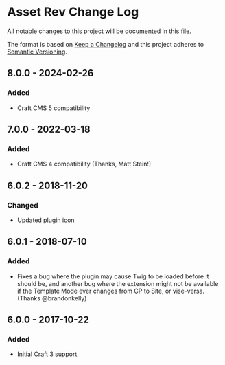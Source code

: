 # Asset Rev Change Log
All notable changes to this project will be documented in this file.

The format is based on [Keep a Changelog](http://keepachangelog.com/)
and this project adheres to [Semantic Versioning](http://semver.org/).

## 8.0.0 - 2024-02-26
### Added
- Craft CMS 5 compatibility

## 7.0.0 - 2022-03-18
### Added
- Craft CMS 4 compatibility (Thanks, Matt Stein!)

## 6.0.2 - 2018-11-20
### Changed
- Updated plugin icon

## 6.0.1 - 2018-07-10
### Added
- Fixes a bug where the plugin may cause Twig to be loaded before it should be, and another bug where the extension might not be available if the Template Mode ever changes from CP to Site, or vise-versa. (Thanks @brandonkelly)

## 6.0.0 - 2017-10-22
### Added
- Initial Craft 3 support
